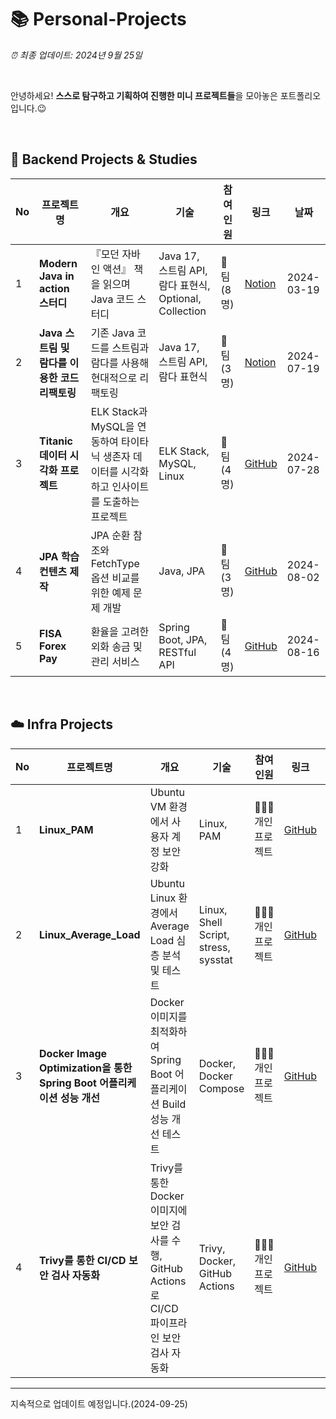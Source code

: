 # 📚 Personal-Projects

*⏰ 최종 업데이트: 2024년 9월 25일*

<br>

안녕하세요! **스스로 탐구하고 기획하여 진행한 미니 프로젝트들**을 모아놓은 포트폴리오입니다.😉 <br>

<br>

## 📖 Backend Projects & Studies

| No | 프로젝트명 | 개요 | 기술 | 참여<br> 인원 | 링크 | 날짜 |
|----|---------|------------|-------------|----------------|-----------|-----------|
| 1  | **Modern Java in action 스터디** | 『모던 자바 인 액션』 책을 읽으며 Java 코드 스터디 | Java 17, 스트림 API, 람다 표현식, Optional, Collection | 👬 팀<br>(8명) | [Notion](https://halved-snail-4a2.notion.site/8deafcd696f8488e8f7731bd600d3e16) | 2024-03-19 |
| 2  | **Java 스트림 및 람다를 이용한 코드 리팩토링** | 기존 Java 코드를 스트림과 람다를 사용해 현대적으로 리팩토링 | Java 17, 스트림 API, 람다 표현식 | 👬 팀<br>(3명) | [Notion](https://halved-snail-4a2.notion.site/03b0da5cd5e9459a8bcf29ae421901f8) | 2024-07-19 |
| 3  | **Titanic 데이터 시각화 프로젝트** | ELK Stack과 MySQL을 연동하여 타이타닉 생존자 데이터를 시각화하고 인사이트를 도출하는 프로젝트 | ELK Stack, MySQL, Linux | 👬 팀 (4명) | [GitHub](https://github.com/Lisiant/Titanic_Visualize/blob/main/README.md) | 2024-07-28 |
| 4  | **JPA 학습 컨텐츠 제작** | JPA 순환 참조와 FetchType 옵션 비교를 위한 예제 문제 개발 | Java, JPA | 👬 팀 (3명) | [GitHub](https://github.com/Lisiant/Fisa3_JPAPractice.git) | 2024-08-02 |
| 5  | **FISA Forex Pay** | 환율을 고려한 외화 송금 및 관리 서비스 | Spring Boot, JPA, RESTful API | 👬 팀 (4명) | [GitHub](https://github.com/Lisiant/FISA-Forex-Pay) | 2024-08-16 |

<br>

## ☁️ Infra Projects

| No | 프로젝트명 | 개요 | 기술 | 참여<br> 인원 | 링크 | 날짜 |
|----|---------------|------|-----------|----------|------|------|
| 1  | **Linux_PAM** | Ubuntu VM 환경에서 사용자 계정 보안 강화 | Linux, PAM | 🧍🏻‍♂️ 개인 프로젝트  | [GitHub](https://github.com/Lisiant/Linux_PAM) | 2024-09-19 |
| 2  | **Linux_Average_Load** | Ubuntu Linux 환경에서 Average Load 심층 분석 및 테스트 | Linux, Shell Script, stress, sysstat | 🧍🏻‍♂️ 개인 프로젝트  | [GitHub](https://github.com/Lisiant/Linux_Average_Load) | 2024-09-23 |
| 3  | **Docker Image Optimization을 통한 Spring Boot 어플리케이션 성능 개선**| Docker 이미지를 최적화하여 Spring Boot 어플리케이션 Build 성능 개선 테스트 | Docker, Docker Compose | 🧍🏻‍♂️ 개인 프로젝트 | [GitHub](https://github.com/Lisiant/Docker-Image-Optimization) | 2024-09-24 |
| 4  | **Trivy를 통한 CI/CD 보안 검사 자동화**| Trivy를 통한 Docker 이미지에 보안 검사를 수행, GitHub Actions로 CI/CD 파이프라인 보안 검사 자동화 | Trivy, Docker, GitHub Actions | 🧍🏻‍♂️ 개인 프로젝트 | [GitHub](https://github.com/Lisiant/Security-Check-Automation-with-Trivy) | 2024-09-25 |
---

지속적으로 업데이트 예정입니다.(2024-09-25)
